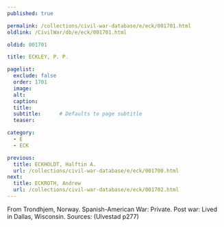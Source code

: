 ```yaml
---
published: true

permalink: /collections/civil-war-database/e/eck/001701.html
oldlink: /CivilWar/db/e/eck/001701.html

oldid: 001701

title: ECKLEY, P. P.

pagelist:
  exclude: false
  order: 1701
  image: 
  alt:
  caption:
  title:
  subtitle:      # Defaults to page subtitle
  teaser:

category: 
  - E 
  - ECK

previous:
  title: ECKHOLDT, Halftin A.
  url: /collections/civil-war-database/e/eck/001700.html  
next:
  title: ECKROTH, Andrew
  url: /collections/civil-war-database/e/eck/001702.html   
---
```

From Trondhjem, Norway. Spanish-American War: Private. Post war: Lived in Dallas, Wisconsin. Sources: (Ulvestad p277)